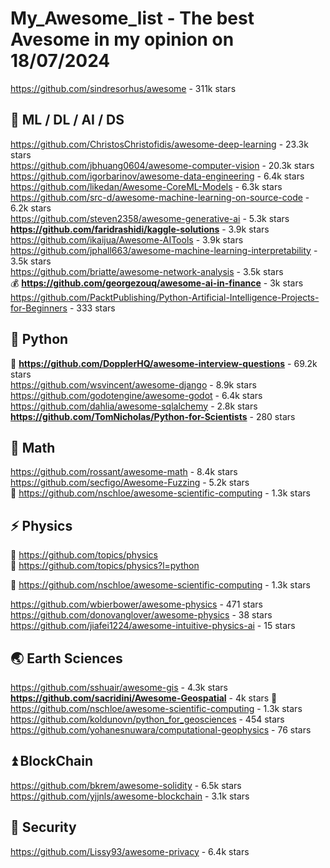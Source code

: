 # My_Awesome_list - The best Avesome in my opinion on 18/07/2024                   
https://github.com/sindresorhus/awesome - 311k stars



## 🚗 ML / DL / AI / DS                    
https://github.com/ChristosChristofidis/awesome-deep-learning -  23.3k stars                    
https://github.com/jbhuang0604/awesome-computer-vision  - 20.3k stars                   
https://github.com/igorbarinov/awesome-data-engineering - 6.4k stars           
https://github.com/likedan/Awesome-CoreML-Models - 6.3k stars                
https://github.com/src-d/awesome-machine-learning-on-source-code -  6.2k stars     
https://github.com/steven2358/awesome-generative-ai -  5.3k stars     
**https://github.com/faridrashidi/kaggle-solutions** - 3.9k stars                   
https://github.com/ikaijua/Awesome-AITools - 3.9k stars                   
https://github.com/jphall663/awesome-machine-learning-interpretability -  3.5k stars            
https://github.com/briatte/awesome-network-analysis - 3.5k stars                   
💰 **https://github.com/georgezouq/awesome-ai-in-finance** -  3k stars                       
https://github.com/PacktPublishing/Python-Artificial-Intelligence-Projects-for-Beginners -  333 stars              

## 🐍 Python            
📍 **https://github.com/DopplerHQ/awesome-interview-questions** - 69.2k stars                     
https://github.com/wsvincent/awesome-django - 8.9k stars                    
https://github.com/godotengine/awesome-godot - 6.4k stars                  
https://github.com/dahlia/awesome-sqlalchemy -  2.8k stars                                                              
**https://github.com/TomNicholas/Python-for-Scientists** - 280 stars                     

## 📝 Math 
https://github.com/rossant/awesome-math - 8.4k stars           
https://github.com/secfigo/Awesome-Fuzzing - 5.2k stars             
🚩 https://github.com/nschloe/awesome-scientific-computing - 1.3k stars                  

## ⚡ Physics
💜 https://github.com/topics/physics                     
💜 https://github.com/topics/physics?l=python                     

🚩 https://github.com/nschloe/awesome-scientific-computing - 1.3k stars                  

https://github.com/wbierbower/awesome-physics -  471 stars                   
https://github.com/donovanglover/awesome-physics -  38 stars       
https://github.com/jiafei1224/awesome-intuitive-physics-ai - 15 stars                



## 🌏 Earth Sciences                 
https://github.com/sshuair/awesome-gis -  4.3k stars           
**https://github.com/sacridini/Awesome-Geospatial** - 4k stars
🚩 https://github.com/nschloe/awesome-scientific-computing - 1.3k stars                  
https://github.com/koldunovn/python_for_geosciences -  454 stars            
https://github.com/yohanesnuwara/computational-geophysics -  76 stars                  

## ⏫ BlockChain
https://github.com/bkrem/awesome-solidity -  6.5k stars     
https://github.com/yjjnls/awesome-blockchain - 3.1k stars 

## 🗿 Security
https://github.com/Lissy93/awesome-privacy - 6.4k stars                      
